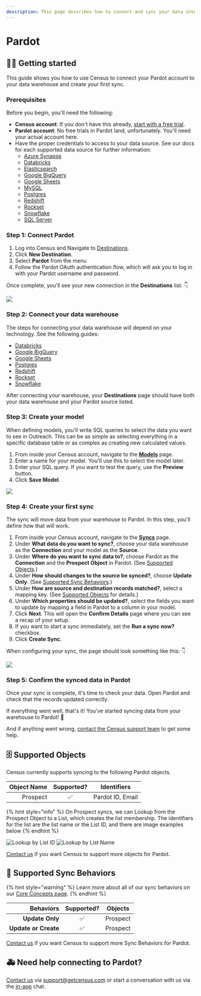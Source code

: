 ```yaml
---
description: This page describes how to connect and sync your data into Pardot using Census
---
```


# Pardot

## 🏃‍♀️ Getting started

This guide shows you how to use Census to connect your Pardot account to your data warehouse and create your first sync.

### Prerequisites

Before you begin, you'll need the following:

* **Census account**: If you don't have this already, [start with a free trial](https://app.getcensus.com/).
* **Pardot account**: No free trials in Pardot land, unfortunately. You'll need your actual account here.
* Have the proper credentials to access to your data source. See our docs for each supported data source for further information:
  * [Azure Synapse](../sources/azure-synapse.md)
  * [Databricks](https://docs.getcensus.com/sources/databricks)
  * [Elasticsearch](https://docs.getcensus.com/sources/elasticsearch)
  * [Google BigQuery](https://docs.getcensus.com/sources/google-bigquery)
  * [Google Sheets](https://docs.getcensus.com/sources/google-sheets)
  * [MySQL](https://docs.getcensus.com/sources/mysql)
  * [Postgres](https://docs.getcensus.com/sources/postgres)
  * [Redshift](https://docs.getcensus.com/sources/redshift)
  * [Rockset](https://docs.getcensus.com/sources/rockset)
  * [Snowflake](https://docs.getcensus.com/sources/snowflake)
  * [SQL Server](https://docs.getcensus.com/sources/sql-server)

### Step 1: Connect Pardot

1. Log into Census and Navigate to [Destinations](https://app.getcensus.com/destinations).
2. Click **New Destination**.
3. Select **Pardot** from the menu
4. Follow the Pardot OAuth authentication flow, which will ask you to log in with your Pardot username and password.

Once complete, you'll see your new connection in the **Destinations** list. 👇

![](../.gitbook/assets/screely-1645633320514.png)

### Step 2: Connect your data warehouse

The steps for connecting your data warehouse will depend on your technology. See the following guides:

* [Databricks](https://docs.getcensus.com/sources/databricks)
* [Google BigQuery](https://docs.getcensus.com/sources/google-bigquery)
* [Google Sheets](https://docs.getcensus.com/sources/google-sheets)
* [Postgres](https://docs.getcensus.com/sources/postgres)
* [Redshift](https://docs.getcensus.com/sources/redshift)
* [Rockset](https://docs.getcensus.com/sources/rockset)
* [Snowflake](https://docs.getcensus.com/sources/snowflake)

After connecting your warehouse, your **Destinations** page should have both your data warehouse and your Pardot source listed.

### Step 3: Create your model

When defining models, you'll write SQL queries to select the data you want to see in Outreach. This can be as simple as selecting everything in a specific database table or as complex as creating new calculated values.

1. From inside your Census account, navigate to the [**Models**](https://app.getcensus.com/models) page.
2. Enter a name for your model. You'll use this to select the model later.
3. Enter your SQL query. If you want to test the query, use the **Preview** button.
4. Click **Save Model**.

![](../.gitbook/assets/screely-1645633928224.png)

### Step 4: Create your first sync <a href="#step-4-create-your-first-sync" id="step-4-create-your-first-sync"></a>

The sync will move data from your warehouse to Pardot. In this step, you'll define how that will work.

1. From inside your Census account, navigate to the [**Syncs**](https://app.getcensus.com/syncs) page.
2. Under **What data do you want to sync?**, choose your data warehouse as the **Connection** and your model as the **Source**.
3. Under **Where do you want to sync data to?**, choose Pardot as the **Connection** and the **Prospect Object** in Pardot. (See [Supported Objects](outreach.md#supported-objects).)
4. Under **How should changes to the source be synced?**, choose **Update Only**. (See [Supported Sync Behaviors](outreach.md#supported-sync-behaviors).)
5. Under **How are source and destination records matched?**, select a mapping key. (See [Supported Objects](outreach.md#supported-objects) for details.)
6. Under **Which properties should be updated?**, select the fields you want to update by mapping a field in Pardot to a column in your model.
7. Click **Next**. This will open the **Confirm Details** page where you can see a recap of your setup.
8. If you want to start a sync immediately, set the **Run a sync now?** checkbox.
9. Click **Create Sync**.

When configuring your sync, the page should look something like this: 👇

![](../.gitbook/assets/screely-1645633654766.png)

### Step 5: Confirm the synced data in Pardot

Once your sync is complete, it's time to check your data. Open Pardot and check that the records updated correctly.

If everything went well, that's it! You've started syncing data from your warehouse to Pardot! 🎉

And if anything went wrong, [contact the Census support team](mailto:support@getcensus.com) to get some help.

## 🗄 Supported Objects

Census currently supports syncing to the following Pardot objects.

| **Object Name** | **Supported?** | Identifiers      |
| --------------: | :------------: | ---------------- |
|        Prospect |        ✅       | Pardot ID, Email |

{% hint style="info" %}
On Prospect syncs, we can Lookup from the Prospect Object to a List, which creates the list membership. The identifiers for the list are the list name or the List ID, and there are image examples below
{% endhint %}

![Lookup by List ID](<../.gitbook/assets/Pardot List ID.png>) ![Lookup by List Name](<../.gitbook/assets/Pardot List Name.png>)

[Contact us](mailto:support@getcensus.com) if you want Census to support more objects for Pardot.

## 🔄 Supported Sync Behaviors

{% hint style="warning" %}
Learn more about all of our sync behaviors on our [Core Concepts page](../basics/core-concept/#the-different-sync-behaviors).
{% endhint %}

|        **Behaviors** | **Supported?** | **Objects** |
| -------------------: | :------------: | :----------: |
|      **Update Only** |        ✅       |   Prospect   |
| **Update or Create** |        ✅       |   Prospect   |

[Contact us](mailto:support@getcensus.com) if you want Census to support more Sync Behaviors for Pardot.

## 🚑 Need help connecting to Pardot?

[Contact us](mailto:support@getcensus.com) via support@getcensus.com or start a conversation with us via the [in-app](https://app.getcensus.com) chat.
